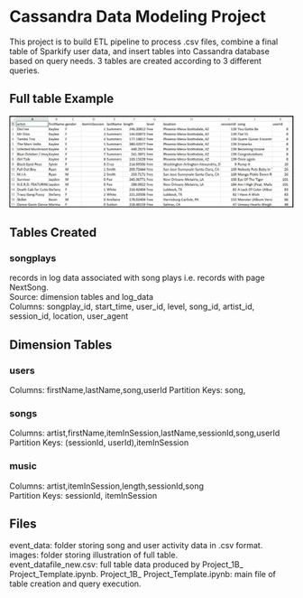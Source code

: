 # Cassandra Data Modeling Project

This project is to build ETL pipeline to process .csv files, combine a final table of Sparkify user data, and insert tables into Cassandra database based on query needs. 3 tables are created according to 3 different queries. 

## Full table Example

<img src="images/image_event_datafile_new.jpg">

## Tables Created

### songplays

records in log data associated with song plays i.e. records with page NextSong.  
Source: dimension tables and log_data  
Columns: songplay_id, start_time, user_id, level, song_id, artist_id, session_id, location, user_agent  

## Dimension Tables

### users
Columns: firstName,lastName,song,userId 
Partition Keys: song, 

### songs
Columns: artist,firstName,itemInSession,lastName,sessionId,song,userId
Partition Keys: (sessionId, userId),itemInSession

### music   
Columns: artist,itemInSession,length,sessionId,song  
Partition Keys: sessionId, itemInSession

## Files

event_data: folder storing song and user activity data in .csv format.    
images: folder storing illustration of full table.    
event_datafile_new.csv: full table data produced by Project_1B_ Project_Template.ipynb.
Project_1B_ Project_Template.ipynb: main file of table creation and query execution. 

